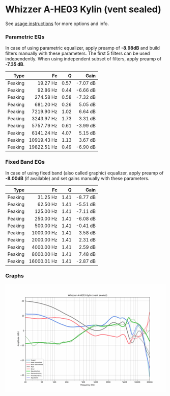 # Whizzer A-HE03 Kylin (vent sealed)
See [usage instructions](https://github.com/jaakkopasanen/AutoEq#usage) for more options and info.

### Parametric EQs
In case of using parametric equalizer, apply preamp of **-8.98dB** and build filters manually
with these parameters. The first 5 filters can be used independently.
When using independent subset of filters, apply preamp of **-7.35 dB**.

| Type    | Fc          |    Q | Gain     |
|--------:|------------:|-----:|---------:|
| Peaking | 19.27 Hz    | 0.57 | -7.07 dB |
| Peaking | 92.86 Hz    | 0.44 | -6.66 dB |
| Peaking | 274.58 Hz   | 0.58 | -7.32 dB |
| Peaking | 681.20 Hz   | 0.26 | 5.05 dB  |
| Peaking | 7219.90 Hz  | 1.02 | 6.64 dB  |
| Peaking | 3243.97 Hz  | 1.73 | 3.31 dB  |
| Peaking | 5757.79 Hz  | 0.61 | -3.99 dB |
| Peaking | 6141.24 Hz  | 4.07 | 5.15 dB  |
| Peaking | 10919.43 Hz | 1.13 | 3.67 dB  |
| Peaking | 19822.51 Hz | 0.49 | -6.90 dB |

### Fixed Band EQs
In case of using fixed band (also called graphic) equalizer, apply preamp of **-8.00dB**
(if available) and set gains manually with these parameters.

| Type    | Fc          |    Q | Gain     |
|--------:|------------:|-----:|---------:|
| Peaking | 31.25 Hz    | 1.41 | -8.77 dB |
| Peaking | 62.50 Hz    | 1.41 | -5.51 dB |
| Peaking | 125.00 Hz   | 1.41 | -7.11 dB |
| Peaking | 250.00 Hz   | 1.41 | -6.08 dB |
| Peaking | 500.00 Hz   | 1.41 | -0.41 dB |
| Peaking | 1000.00 Hz  | 1.41 | 3.58 dB  |
| Peaking | 2000.00 Hz  | 1.41 | 2.31 dB  |
| Peaking | 4000.00 Hz  | 1.41 | 2.59 dB  |
| Peaking | 8000.00 Hz  | 1.41 | 7.48 dB  |
| Peaking | 16000.01 Hz | 1.41 | -2.87 dB |

### Graphs
![](./Whizzer%20A-HE03%20Kylin%20(vent%20sealed).png)